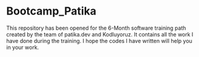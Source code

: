# Bootcamp_Patika
 
This repository has been opened for the 6-Month software training path created by the team of patika.dev and Kodluyoruz. It contains all the work I have done during the training. I hope the codes I have written will help you in your work.
